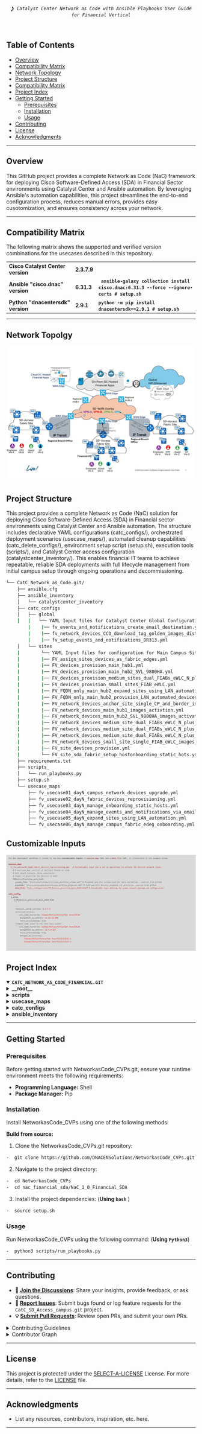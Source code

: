 <p align="center">
	<em><code>❯ Catalyst Center Network as Code with Ansible Playbooks User Guide for Financial Vertical</code></em>
</p>
<p align="center"><!-- default option, no dependency badges. -->
</p>
<p align="center">
	<!-- default option, no dependency badges. -->
</p>
<br>


##  Table of Contents

- [Overview](#Overview )
- [Compatibility Matrix](#compatibility-matrix )
- [Network Topology](#network-topology )
- [ Project Structure](#project-structure)
- [Compatibility Matrix](#compatibility-matrix )
- [Project Index](#project-index)
- [Getting Started](#getting-started)
  - [Prerequisites](#prerequisites)
  - [Installation](#installation)
  - [Usage](#usage)
- [Contributing](#contributing)
- [License](#license)
- [Acknowledgments](#acknowledgments)

---
##  Overview
This GitHub project provides a complete Network as Code (NaC) framework for deploying Cisco Software-Defined Access (SDA) in Financial Sector environments using Catalyst Center and Ansible automation.
By leveraging Ansible's automation capabilities, this project streamlines the end-to-end configuration process, reduces manual errors, provides easy cusotomization, and ensures consistency across your network.

---
##  Compatibility Matrix
The following matrix shows the supported and verified version combinations for the usecases described in this repository.
			<table>
			<tr>
				<td><b>Cisco Catalyst Center version	</b></td>
				<td><b>2.3.7.9</b></td>
			</tr>
			<tr>
				<td><b>Ansible "cisco.dnac" version</b></td>
				<td><b>6.31.3</b></td>
				<td><b><code> ansible-galaxy collection install cisco.dnac:6.31.3 --force --ignore-certs # setup.sh </code></b></td>
			</tr>
			<tr>
				<td><b>Python "dnacentersdk" version </b></td>
				<td><b>2.9.1</b></td>
				<td><b><code>python -m pip install dnacentersdk==2.9.1 # setup.sh </code></b></td>
			</tr>
			</table>

---
##  Network Topolgy
![Catalyst Center SDA Fabric](images_financial_sda/Catc_Financial_SDA_Topology.jpg)

##  Project Structure
This project provides a complete Network as Code (NaC) solution for deploying Cisco Software-Defined Access (SDA) in Financial sector environments using Catalyst Center and Ansible automation. The structure includes declarative YAML configurations (catc_configs/), orchestrated deployment scenarios (usecase_maps/), automated cleanup capabilities (catc_delete_configs/), environment setup script (setup.sh), execution tools (scripts/), and Catalyst Center access configuration (catalystcenter_inventory/). This enables financial IT teams to achieve repeatable, reliable SDA deployments with full lifecycle management from initial campus setup through ongoing operations and decommissioning.

```sh
└── CatC_Network_as_Code.git/
    ├── ansible.cfg
    ├── ansible_inventory
    │   └── catalystcenter_inventory
    ├── catc_configs
    │   ├── global
    |   |   └── YAML Input files for Catalyst Center Global Configurations, i.e. images names, golden image tagging etc. 
	    |    |── fv_events_and_notifications_create_email_destination.yml
	    |    |── fv_network_devices_CCO_download_tag_golden_images_distribution.yml
	    |    |── fv_setup_events_and_notifications_DR313.yml	
    │   └── sites
    |        └── YAML Input files for configuration for Main Campus Site
    |        |── FV_assign_sites_devices_as_fabric_edges.yml
    |        |── FV_devices_provision_main_hub1.yml
    |        |── FV_devices_provision_main_hub2_SVL_9800HA.yml
    |        |── FV_devices_provision_medium_sites_dual_FIABs_eWLC_N_plus_1.yml
    |        |── FV_devices_provision_small_sites_FIAB_eWLC.yml
    |        |── FV_FQDN_only_main_hub2_expand_sites_using_LAN_automation_devices.yml
    |        |── FV_FQDN_only_main_hub2_provision_LAN_automated_devices.yml
    |        |── FV_network_devices_anchor_site_single_CP_and_border_image_activation.yml
    |        |── FV_network_devices_main_hub1_images_activtion.yml
    |        |── FV_network_devices_main_hub2_SVL_9800HA_images_activation.yml
    |        |── FV_network_devices_medium_site_dual_FIABs_eWLC_N_plus_1_primary_images_distribution.yml
    |        |── FV_network_devices_medium_site_dual_FIABs_eWLC_N_plus_1_primary_images_activation.yml	
	|        |── FV_network_devices_medium_site_dual_FIABs_eWLC_N_plus_1_secondary_images_activation.yml
	|        |── FV_network_devices_small_site_single_FIAB_eWLC_images_activation.yml
	|        |── FV_site_devices_provision.yml
	|        └── FV_site_sda_fabric_setup_hostonboarding_static_hots.yml
    ├── requirements.txt
    ├── scripts_
    │   └── run_playbooks.py
    ├── setup.sh
    └── usecase_maps
        ├── fv_usecase01_dayN_campus_network_devices_upgrade.yml
        ├── fv_usecase02_dayN_fabric_devices_reprovisioning.yml
        ├── fv_usecase03_dayN_manage_onboarding_static_hosts.yml
        ├── fv_usecase04_dayN_manage_events_and_notifications_via_email.yml
        ├── fv_usecase05_dayN_expand_sites_using_LAN_automation.yml
		└── fv_usecase06_dayN_manage_campus_fabric_edeg_onboarding.yml
```

## Customizable Inputs
![Customizable Inputs](images_financial_sda/guideline.jpg)

##  Project Index
<details open>
	<summary><b><code>CATC_NETWORK_AS_CODE_FINANCIAL.GIT</code></b></summary>
	<details> <!-- __root__ Submodule -->
		<summary><b>__root__</b></summary>
		<blockquote>
			<table>
			<tr>
				<td><b><a href='https://github.com/DNACENSolutions/NetworkasCode_CVPs/tree/main/nac_financial_sda/NaC_1_0_Financial_SDA/setup.sh'>setup.sh</a></b></td>
				<td><code>- Setup script to create your python environment and install Catalyst Center Python SDK (dnacentersdk) and Ansible collection (cisco.dnac)</code></td>
			</tr>
			<tr>
				<td><b><a href='https://github.com/DNACENSolutions/NetworkasCode_CVPs/tree/main/nac_financial_sda/NaC_1_0_Financial_SDA/requirements.txt'>requirements.txt</a></b></td>
				<td><code>- This file contains the required python modules. This file is used by setup.sh script</code></td>
			</tr>
			</table>
		</blockquote>
	</details>
	<details> <!-- scripts Submodule -->
		<summary><b>scripts</b></summary>
		<blockquote>
			<table>
			<tr>
				<td><b><a href='https://github.com/DNACENSolutions/NetworkasCode_CVPs/tree/main/nac_financial_sda/NaC_1_0_Financial_SDA/scripts/run_playbooks.py'>run_playbooks.py</a></b></td>
				<td><code>- This Python tool is to run the Ansible playbooks with Inputs files preprogrammed in the usecase_maps files. The Tools lets you choose option to Validate the input, Execute the playbook or do both. Further it gives option for user to run the Catalyst Center Configuration usecases individually, or in a sub-group of usecase , or all the usecase in the order specified in the input file selected from usecase_maps directory.</code></td>
			</tr>
			</table>
		</blockquote>
	</details>
	<details> <!-- usecase_maps Submodule -->
		<summary><b>usecase_maps </b></summary>
		<blockquote>
			<table>
			<tr>
			<td><b><a href='https://github.com/DNACENSolutions/NetworkasCode_CVPs/tree/main/nac_financial_sda/NaC_1_0_Financial_SDA/usecase_maps/fv_usecase01_dayN_campus_network_devices_upgrade.yml'>fv_usecase01_dayN_campus_network_devices_upgrade.yml</a></b>
			</td>
            <td> 
			<code>- This yaml usecase upgrades campus fabric sites with different size, devices models, devices roles and eWLC. </code><br>
			<code>- This usecase consists of 4 operations, CCO images download, images tagging as golden image, image distribution and image activation. Due to flexiable of IAC, the first 3 operations could be executed using one step, some operations are in parallel and some sequential :</code><br>
			<code> #Step1: Images download from CCO in parallel</code><br>
			<code> #Step2: Tag golden images one by one according to device family</code><br>
			<code> #Step3: Image distribution for all the devices, some in sequential and some in parallel, except N+1 primary </code><br>
			<code> #Step4: </code><br>
			<code> a. Image activation for hub1 </code><br>
			<code> b. Image activation for hub2 </code><br>
			<code> c. Image activation for small sites </code><br>
			<code> d. Image activation for medium Sites N+1 Secondary </code><br>
			 <code>⚠️ Image download Consideration: Image download from CCO has a pre-req that the entry for that image has to be in CatC before initiating network devices upgrade use case. To check, go to the device family (Design->Image Repository->click on the device family). If the image entry is not there, initiate the Sync Updates (Design->Image Repository->Sync Updates) and check in Show Tasks to confirm the task completion and recheck in the device family </code><br>
			 <code> ⚠️ Image activation Consideration on SDAccess: Image activation execution starts with fabric Edges and then, fabric borders/control plane nodes. Druing imagee activation, the fabric node would be unavailable, if there is no redundancy, such as multiple fabric border nodes or fabric control plane nodes and impact is a concern, execute image activation on the node during maintenance window</code><br>
			 <code> ⚠️ N+1 Consideration:</code><br>
			 <code> In order to upgrade N+1 pair, N+1 Secondary have to upgrade first before image distribution to N+1 Primary.</code><br>
			</td>
			</tr>
			<tr>
				<td>
				<b><a href='https://github.com/DNACENSolutions/NetworkasCode_CVPs/tree/main/nac_financial_sda/NaC_1_0_Financial_SDA/usecase_maps/fv_usecase02_dayN_fabric_devices_reprovisioning.yml'>fv_usecase02_dayN_fabric_devices_reprovisioning.yml</a></b>
				</td>
                <td>
				<code>- This yaml usecase reprovision devices on different sites. </code><br>
				<code>- This usecase consists of single operation :</code><br>
				<code>  # Step1: device re-provision for the site</code>
				</td>
			</tr>
			<tr>
				<td><b><a href='https://github.com/DNACENSolutions/NetworkasCode_CVPs/tree/main/nac_financial_sda/NaC_1_0_Financial_SDA/usecase_maps/fv_usecase03_dayN_manage_onboarding_static_hosts.yml'>fv_usecase03_dayN_manage_onboarding_static_hosts.yml</a></b></td>
                <td>
				<code>- This yaml usecase performs static host onboarding</code><br>
				<code>- This usecase consists of single operation :</code><br><br>
				<code>  #Step1: static host onboarding on Fabric Edge</code>
				</td>
			</tr>
			<tr>
				<td><b><a href='https://github.com/DNACENSolutions/NetworkasCode_CVPs/tree/main/nac_financial_sda/NaC_1_0_Financial_SDA/usecase_maps/fv_usecase04_dayN_manage_events_and_notifications_via_email.yml'>fv_usecase04_dayN_manage_events_and_notifications_via_email.yml</a></b></td>
                <td>
				<code>- This yaml usecase performs email destination creation and event notification via email creation.</code><br>
				<code>- This usecase consists of 2 operations in below sequence : </code><br>
				<code>#Step1:email destination creation</code><br>
				<code>#Step2: event notification via email creation</code>
				</td>
			</tr>
			<tr>
				<td><b><a href='https://github.com/DNACENSolutions/NetworkasCode_CVPs/tree/main/nac_financial_sda/NaC_1_0_Financial_SDA/usecase_maps/fv_usecase05_dayN_expand_sites_using_LAN_automation.yml'>fv_usecase05_dayN_expand_sites_using_LAN_automation.yml</a></b></td>
                <td>
				<code>- This yaml usecase performs LAN automation and provision to ready device for fabric operations</code><br>
				<code>- This usecase consists of 2 operations in below sequence:</code><br>
				<code>  #Step1 : LAN automation </code><br>
				<code>  #Step2 : provision pnp device to ready for fabric operations</code></td>
			</tr>
			<tr>
				<td><b><a href='https://github.com/DNACENSolutions/NetworkasCode_CVPs/tree/main/nac_financial_sda/NaC_1_0_Financial_SDA/usecase_maps/fv_usecase06_dayN_manage_campus_fabric_edge_onboarding.yml'>fv_usecase06_dayN_manage_campus_fabric_edge_onboarding.yml</a></b></td>
                <td><code>- This yaml usecase performs fabric edge onboarding. </code><br>
				<code>- This usecase consists of 2 operations in below sequence:</code><br>
				<code>  #Step1 : provision device prior to adding into fabric</code><br>
				<code>  #Step2 : Assign device to a site and add to fabric site as Fabric Edge</code>
				</td>
			</tr>			
			</table>
		</blockquote>
	</details>
	<details> <!-- catc_configs Submodule -->
		<summary><b>catc_configs</b></summary>
		<blockquote>
			<details>
				<summary><b>global</b></summary>
				<blockquote>
					<table>
					<tr>
						<td><b><a href='https://github.com/DNACENSolutions/NetworkasCode_CVPs/tree/main/nac_financial_sda/NaC_1_0_Financial_SDA/catc_configs/global/FV_network_devices_CCO_download_tag_golden_images_distribution.yml'>FV_network_devices_CCO_download_tag_golden_images_distribution.yml</a></b></td>
						<td><code>- These files contain configurations required to download CCO images names, tag images name as golden image at global level and image distribution at site level, inherited the marking of golden image from global level</code><br>
						<code>>- Related Playbook <a href='https://github.com/cisco-en-programmability/catalyst-center-ansible-iac/blob/main/workflows/swim/README.md'>Catalyst Center Device Software Image Management Playbook</a></code></td>
					</tr>
					<tr>
						<td><b><a href='https://github.com/DNACENSolutions/NetworkasCode_CVPs/tree/main/nac_financial_sda/NaC_1_0_Financial_SDA/catc_configs/global/FV_events_and_notifications_create_email_destination.yml'>FV_events_and_notifications_create_email_destination.yml</a></b><br>
						<b><a href='https://github.com/DNACENSolutions/NetworkasCode_CVPs/tree/main/nac_financial_sda/NaC_1_0_Financial_SDA/catc_configs/global/FV_setup_events_and_notifications_DR313.yml'>FV_setup_events_and_notifications_DR313.yml</a></b></td>
						<td>
						<code>- These files contain configurations required to create email destination and events notifications</code><br>
						<code>- Related Playbook <a href='https://github.com/cisco-en-programmability/catalyst-center-ansible-iac/blob/main/workflows/events_and_notifications/README.md'>Catalyst Center Events and Notification Destination and Subscriptsion Manager Playbook</a></code></td>
					</tr>
					</table>
				</blockquote>
			</details>
			<details>
				<summary><b>sites</b></summary>
				<blockquote>
					<details>
						<summary><b>hub1,hub2,medium, small and anchor sites</b></summary>
						<blockquote>
							<table>
							<tr>
								<td><b><a href='https://github.com/DNACENSolutions/NetworkasCode_CVPs/tree/main/nac_financial_sda/NaC_1_0_Financial_SDA/catc_configs/sites/FV_network_devices_main_hub1_images_activation.yml'>FV_network_devices_main_hub1_images_activation.yml</a></b><br>
								<b><a href='https://github.com/DNACENSolutions/NetworkasCode_CVPs/tree/main/nac_financial_sda/NaC_1_0_Financial_SDA/catc_configs/sites/FV_network_devices_main_hub2_SVL_9800HA_images_activation.yml'>FV_network_devices_main_hub2_SVL_9800HA_images_activation.yml</a></b><br>
								<b><a href='https://github.com/DNACENSolutions/NetworkasCode_CVPs/tree/main/nac_financial_sda/NaC_1_0_Financial_SDA/catc_configs/sites/FV_network_devices_small_site_single_FIAB_eWLC_images_activation.yml'>FV_network_devices_small_site_single_FIAB_eWLC_images_activation.yml</a></b><br>
								<b><a href='https://github.com/DNACENSolutions/NetworkasCode_CVPs/tree/main/nac_financial_sda/NaC_1_0_Financial_SDA/catc_configs/sites/FV_network_devices_medium_site_dual_FIABs_eWLC_N_plus_1_Secondary_images_activation.yml'>FV_network_devices_medium_site_dual_FIABs_eWLC_N_plus_1_Secondary_images_activation.yml</a></b><br>
								<b><a href='https://github.com/DNACENSolutions/NetworkasCode_CVPs/tree/main/nac_financial_sda/NaC_1_0_Financial_SDA/catc_configs/sites/FV_network_devices_medium_site_dual_FIABs_eWLC_N_plus_1_Primary_images_distribution.yml'>FV_network_devices_medium_site_dual_FIABs_eWLC_N_plus_1_Primary_images_distribution.yml</a></b><br>
								<b><a href='https://github.com/DNACENSolutions/NetworkasCode_CVPs/tree/main/nac_financial_sda/NaC_1_0_Financial_SDA/catc_configs/sites/FV_network_devices_medium_site_dual_FIABs_eWLC_N_plus_1_Primary_images_activation.yml'>FV_network_devices_medium_site_dual_FIABs_eWLC_N_plus_1_Primary_images_activation.yml</a></b><br>							
								<b><a href='https://github.com/DNACENSolutions/NetworkasCode_CVPs/tree/main/nac_financial_sda/NaC_1_0_Financial_SDA/catc_configs/sites/FV_network_devices_anchor_site_single_cp_and_border_image_activation.yml'>FV_network_devices_anchor_site_single_cp_and_border_image_activation.yml</a></b></td>
								<td>
								<code>- These files contain configurations required to activate image on devices in hub1, hub2, medium, small and anchor sites.</code><br>
								<code>- Related Playbook <a href='https://github.com/cisco-en-programmability/catalyst-center-ansible-iac/blob/main/workflows/swim/README.md'>Catalyst Center Device Software Image Management Playbook</a></code>
								</td>
							</tr>
							<tr>
								<td><b><a href='https://github.com/DNACENSolutions/NetworkasCode_CVPs/tree/main/nac_financial_sda/NaC_1_0_Financial_SDA/catc_configs/sites/FV_devices_provision_main_hub1.yml'>FV_devices_provision_main_hub1.yml</a></b><br>
								<b><a href='https://github.com/DNACENSolutions/NetworkasCode_CVPs/tree/main/nac_financial_sda/NaC_1_0_Financial_SDA/catc_configs/sites/FV_devices_provision_main_hub2_SVL_9800HA.yml'>FV_devices_provision_main_hub2_SVL_9800HA.yml</a></b><br>
								<b><a href='https://github.com/DNACENSolutions/NetworkasCode_CVPs/tree/main/nac_financial_sda/NaC_1_0_Financial_SDA/catc_configs/sites/FV_devices_provision_medium_sites_dual_FIABs_eWLC_N_plus_1.yml'>FV_devices_provision_medium_sites_dual_FIABs_eWLC_N_plus_1.yml</a></b><br>
								<b><a href='https://github.com/DNACENSolutions/NetworkasCode_CVPs/tree/main/nac_financial_sda/NaC_1_0_Financial_SDA/catc_configs/sites/FV_devices_provision_small_sites_single_FIAB_eWLC.yml'>FV_devices_provision_small_sites_single_FIAB_eWLC.yml</a></b></td>
								<td>
								<code>- These files contain configurations required to re-provision devices in hub1, hub2, medium and small snotes.</code><br>
								<code>- Related Playbook <a href='https://github.com/cisco-en-programmability/catalyst-center-ansible-iac/blob/main/workflows/provision/README.md'>Provision Workflow Playbook</a></code></td>
							</tr>
							<tr>
								<td><b><a href='https://github.com/DNACENSolutions/NetworkasCode_CVPs/tree/main/nac_financial_sda/NaC_1_0_Financial_SDA/catc_configs/sites/FV_site_sda_fabric_setup_hostonboarding_static_hosts.yml'>FV_site_sda_fabric_setup_hostonboarding_static_hosts.yml</a></b></td>
								<td>
								<code>- This file contains configurations required to static hosts onboarding on Fabric Edge.</code><br>
								<code>- Related Playbook <a href='https://github.com/cisco-en-programmability/catalyst-center-ansible-iac/blob/main/workflows/sda_hostonboarding/README.md'>SDA Host Onboarding Workflow Manager</a></code></td>
							</tr>
							<tr>
								<td><b><a href='https://github.com/DNACENSolutions/NetworkasCode_CVPs/tree/main/nac_financial_sda/NaC_1_0_Financial_SDA/catc_configs/sites/FV_FQDN_only_main_hub2_expand_sites_using_LAN_automation.yml'>FV_FQDN_only_main_hub2_expand_sites_using_LAN_automation.yml</a></b><br>
								<b><a href='https://github.com/DNACENSolutions/NetworkasCode_CVPs/tree/main/nac_financial_sda/NaC_1_0_Financial_SDA/catc_configs/sites/FV_FQDN_only_main_hub2_provision_LAN_automated_devices.yml'>FV_FQDN_only_main_hub2_provision_LAN_automated_devices.yml</a></b></td>
								<td>
								<code>- These files contain configurations required to expand site using LAN automation and then provision the pnp device.</code><br>
                                <code>- Related Playbook <a href='https://github.com/cisco-en-programmability/catalyst-center-ansible-iac/blob/main/workflows/lan_automation/README.md'>Cisco Catalyst Center SD-Access LAN Automation</a></code></td>
							</tr>
							<tr>
								<td><b><a href='https://github.com/DNACENSolutions/NetworkasCode_CVPs/tree/main/nac_financial_sda/NaC_1_0_Financial_SDA/catc_configs/sites/FV_site_devices_provision.yml'>FV_site_devices_provision.yml</a></b><br>
								<b><a href='https://github.com/DNACENSolutions/NetworkasCode_CVPs/tree/main/nac_financial_sda/NaC_1_0_Financial_SDA/catc_configs/sites/FV_assign_sites_devices_as_fabric_edges.yml'>FV_assign_sites_devices_as_fabric_edges.yml</a></b></td>
								<td>
								<code>- These files contain configurations required to provision device follow-by Fabric Edge onboarding.</code><br>
								<code>- Related Playbook <a href='https://github.com/cisco-en-programmability/catalyst-center-ansible-iac/blob/main/workflows/sda_fabric_sites_zones/README.md'>sda_fabric_sites_zones_playbook</a></code>
								</td>
							</tr>
							</table>
						</blockquote>
					</details>
				</blockquote>
			</details>
		</blockquote>
	</details>
	<details> <!-- ansible_inventory Submodule -->
		<summary><b>ansible_inventory</b></summary>
		<blockquote>
			<details>
				<summary><b>catalystcenter_inventory</b></summary>
				<blockquote>
					<table>
					<tr>
						<td><b><a href='https://github.com/DNACENSolutions/CatC_SD_Access_campus.git/blob/master/ansible_inventory/catalystcenter_inventory_10.195.243.53/hosts.yml'>hosts.yml</a></b></td>
						<td><code>- This is a sample Host file to be created for your Catalyst Center to be able to run the existing playbooks.
						Sample Inventory file
							---
							catalyst_center_hosts:
								hosts:
									give_any_hostname:
										dnac_password: Catalyst Center Credentials password
										dnac_host: Catalyst Center Host IP address Reachable fron ansible server.
										dnac_port: 443
										dnac_timeout: 60
										dnac_username: Catalyst Center Credentials username
										dnac_verify: false
										dnac_version: Catalyst Center Release. (i.e. 2.3.7.6)
										dnac_debug: true
										dnac_log_level: DEBUG
										dnac_log: true
										dnac_log_append: false
										dnac_log_file_path: log file location i.e.catc_logs
						</code></td>
					</tr>
					</table>
				</blockquote>
			</details>
		</blockquote>
	</details>
</details>

---
##  Getting Started

###  Prerequisites

Before getting started with NetworkasCode_CVPs.git, ensure your runtime environment meets the following requirements:

- **Programming Language:** Shell
- **Package Manager:** Pip


###  Installation

Install NetworkasCode_CVPs using one of the following methods:

**Build from source:**

1. Clone the NetworkasCode_CVPs.git repository:
```sh
-  git clone https://github.com/DNACENSolutions/NetworkasCode_CVPs.git
```

2. Navigate to the project directory:
```sh
-  cd NetworkasCode_CVPs
-  cd nac_financial_sda/NaC_1_0_Financial_SDA
```

3. Install the project dependencies: (**Using `bash`** )

```sh
-  source setup.sh
```

###  Usage
Run NetworkasCode_CVPs using the following command: (**Using `Python3`**)

```sh
-  python3 scripts/run_playbooks.py
```
---

##  Contributing

- **💬 [Join the Discussions](https://github.com/DNACENSolutions/CatC_SD_Access_campus.git/discussions)**: Share your insights, provide feedback, or ask questions.
- **🐛 [Report Issues](https://github.com/DNACENSolutions/CatC_SD_Access_campus.git/issues)**: Submit bugs found or log feature requests for the `CatC_SD_Access_campus.git` project.
- **💡 [Submit Pull Requests](https://github.com/DNACENSolutions/CatC_SD_Access_campus.git/blob/main/CONTRIBUTING.md)**: Review open PRs, and submit your own PRs.

<details closed>
<summary>Contributing Guidelines</summary>

1. **Fork the Repository**: Start by forking the project repository to your github account.
2. **Clone Locally**: Clone the forked repository to your local machine using a git client.
   ```sh
   git clone https://github.com/DNACENSolutions/CatC_SD_Access_campus.git
   ```
3. **Create a New Branch**: Always work on a new branch, giving it a descriptive name.
   ```sh
   git checkout -b new-feature-x
   ```
4. **Make Your Changes**: Develop and test your changes locally.
5. **Commit Your Changes**: Commit with a clear message describing your updates.
   ```sh
   git commit -m 'Implemented new feature x.'
   ```
6. **Push to github**: Push the changes to your forked repository.
   ```sh
   git push origin new-feature-x
   ```
7. **Submit a Pull Request**: Create a PR against the original project repository. Clearly describe the changes and their motivations.
8. **Review**: Once your PR is reviewed and approved, it will be merged into the main branch. Congratulations on your contribution!
</details>

<details closed>
<summary>Contributor Graph</summary>
<br>
<p align="left">
   <a href="https://github.com{/DNACENSolutions/CatC_SD_Access_campus.git/}graphs/contributors">
      <img src="https://contrib.rocks/image?repo=DNACENSolutions/CatC_SD_Access_campus.git">
   </a>
</p>
</details>

---

##  License

This project is protected under the [SELECT-A-LICENSE](https://choosealicense.com/licenses) License. For more details, refer to the [LICENSE](https://choosealicense.com/licenses/) file.

---

##  Acknowledgments

- List any resources, contributors, inspiration, etc. here.

---
